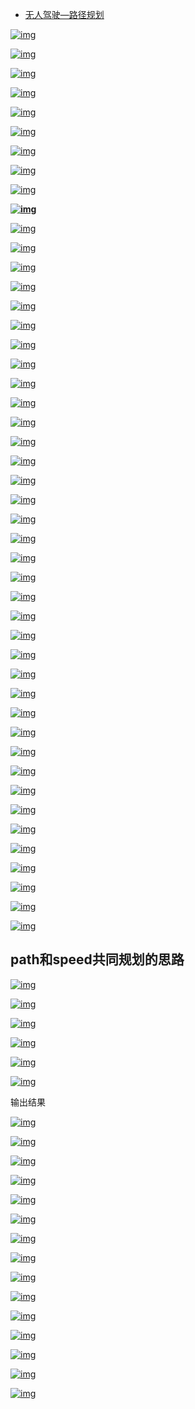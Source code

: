 - [无人驾驶—路径规划](https://www.cnblogs.com/zhjblogs/p/14728386.html)

[![img](https://img2020.cnblogs.com/blog/1959382/202105/1959382-20210503220207423-1345592080.png)](https://img2020.cnblogs.com/blog/1959382/202105/1959382-20210503220207423-1345592080.png)

[![img](https://img2020.cnblogs.com/blog/1959382/202105/1959382-20210503220513655-1647117585.png)](https://img2020.cnblogs.com/blog/1959382/202105/1959382-20210503220513655-1647117585.png)

[![img](https://img2020.cnblogs.com/blog/1959382/202105/1959382-20210503220709745-394803276.png)](https://img2020.cnblogs.com/blog/1959382/202105/1959382-20210503220709745-394803276.png)

[![img](https://img2020.cnblogs.com/blog/1959382/202105/1959382-20210503220840562-433752551.png)](https://img2020.cnblogs.com/blog/1959382/202105/1959382-20210503220840562-433752551.png)

[![img](https://img2020.cnblogs.com/blog/1959382/202105/1959382-20210503221040924-1869330201.png)](https://img2020.cnblogs.com/blog/1959382/202105/1959382-20210503221040924-1869330201.png)

[![img](https://img2020.cnblogs.com/blog/1959382/202105/1959382-20210504091946438-2121038463.png)](https://img2020.cnblogs.com/blog/1959382/202105/1959382-20210504091946438-2121038463.png)

[![img](https://img2020.cnblogs.com/blog/1959382/202105/1959382-20210504092231990-985799433.png)](https://img2020.cnblogs.com/blog/1959382/202105/1959382-20210504092231990-985799433.png)

[![img](https://img2020.cnblogs.com/blog/1959382/202105/1959382-20210504092540485-703022483.png)](https://img2020.cnblogs.com/blog/1959382/202105/1959382-20210504092540485-703022483.png)

[![img](https://img2020.cnblogs.com/blog/1959382/202105/1959382-20210504093624226-557896651.png)](https://img2020.cnblogs.com/blog/1959382/202105/1959382-20210504093624226-557896651.png)

**[![img](https://img2020.cnblogs.com/blog/1959382/202105/1959382-20210504093641935-196361751.png)](https://img2020.cnblogs.com/blog/1959382/202105/1959382-20210504093641935-196361751.png)**

[![img](https://img2020.cnblogs.com/blog/1959382/202105/1959382-20210504094638080-1874021839.png)](https://img2020.cnblogs.com/blog/1959382/202105/1959382-20210504094638080-1874021839.png)

[![img](https://img2020.cnblogs.com/blog/1959382/202105/1959382-20210504094658166-1161008204.png)](https://img2020.cnblogs.com/blog/1959382/202105/1959382-20210504094658166-1161008204.png)

 

[![img](https://img2020.cnblogs.com/blog/1959382/202105/1959382-20210504094714619-993155000.png)](https://img2020.cnblogs.com/blog/1959382/202105/1959382-20210504094714619-993155000.png)

[![img](https://img2020.cnblogs.com/blog/1959382/202105/1959382-20210504095124067-1045901540.png)](https://img2020.cnblogs.com/blog/1959382/202105/1959382-20210504095124067-1045901540.png)

[![img](https://img2020.cnblogs.com/blog/1959382/202105/1959382-20210504095143319-118793151.png)](https://img2020.cnblogs.com/blog/1959382/202105/1959382-20210504095143319-118793151.png)

[![img](https://img2020.cnblogs.com/blog/1959382/202105/1959382-20210504095641164-1695694181.png)](https://img2020.cnblogs.com/blog/1959382/202105/1959382-20210504095641164-1695694181.png)

[![img](https://img2020.cnblogs.com/blog/1959382/202105/1959382-20210504100419154-1080679582.png)](https://img2020.cnblogs.com/blog/1959382/202105/1959382-20210504100419154-1080679582.png)

[![img](https://img2020.cnblogs.com/blog/1959382/202105/1959382-20210504100729125-1460817328.png)](https://img2020.cnblogs.com/blog/1959382/202105/1959382-20210504100729125-1460817328.png)

[![img](https://img2020.cnblogs.com/blog/1959382/202105/1959382-20210504100831245-497481045.png)](https://img2020.cnblogs.com/blog/1959382/202105/1959382-20210504100831245-497481045.png)

[![img](https://img2020.cnblogs.com/blog/1959382/202105/1959382-20210504101245650-1599235543.png)](https://img2020.cnblogs.com/blog/1959382/202105/1959382-20210504101245650-1599235543.png)

[![img](https://img2020.cnblogs.com/blog/1959382/202105/1959382-20210504101929673-1668399187.png)](https://img2020.cnblogs.com/blog/1959382/202105/1959382-20210504101929673-1668399187.png)

[![img](https://img2020.cnblogs.com/blog/1959382/202105/1959382-20210504102151124-1024214325.png)](https://img2020.cnblogs.com/blog/1959382/202105/1959382-20210504102151124-1024214325.png)

[![img](https://img2020.cnblogs.com/blog/1959382/202105/1959382-20210504102516906-101698298.png)](https://img2020.cnblogs.com/blog/1959382/202105/1959382-20210504102516906-101698298.png)

[![img](https://img2020.cnblogs.com/blog/1959382/202105/1959382-20210504102956140-140181452.png)](https://img2020.cnblogs.com/blog/1959382/202105/1959382-20210504102956140-140181452.png)

[![img](https://img2020.cnblogs.com/blog/1959382/202105/1959382-20210504103110472-1587684877.png)](https://img2020.cnblogs.com/blog/1959382/202105/1959382-20210504103110472-1587684877.png)

[![img](https://img2020.cnblogs.com/blog/1959382/202105/1959382-20210504105013007-1878094470.png)](https://img2020.cnblogs.com/blog/1959382/202105/1959382-20210504105013007-1878094470.png)

[![img](https://img2020.cnblogs.com/blog/1959382/202105/1959382-20210504105042658-1987601886.png)](https://img2020.cnblogs.com/blog/1959382/202105/1959382-20210504105042658-1987601886.png)

[![img](https://img2020.cnblogs.com/blog/1959382/202105/1959382-20210504105413318-2002074981.png)](https://img2020.cnblogs.com/blog/1959382/202105/1959382-20210504105413318-2002074981.png)

[![img](https://img2020.cnblogs.com/blog/1959382/202105/1959382-20210504105718257-1767332325.png)](https://img2020.cnblogs.com/blog/1959382/202105/1959382-20210504105718257-1767332325.png)

[![img](https://img2020.cnblogs.com/blog/1959382/202105/1959382-20210504105815138-1659265704.png)](https://img2020.cnblogs.com/blog/1959382/202105/1959382-20210504105815138-1659265704.png)

[![img](https://img2020.cnblogs.com/blog/1959382/202105/1959382-20210504110101264-829457870.png)](https://img2020.cnblogs.com/blog/1959382/202105/1959382-20210504110101264-829457870.png)

[![img](https://img2020.cnblogs.com/blog/1959382/202105/1959382-20210504110328797-2032861949.png)](https://img2020.cnblogs.com/blog/1959382/202105/1959382-20210504110328797-2032861949.png)

[![img](https://img2020.cnblogs.com/blog/1959382/202105/1959382-20210504110355564-1459026555.png)](https://img2020.cnblogs.com/blog/1959382/202105/1959382-20210504110355564-1459026555.png)

[![img](https://img2020.cnblogs.com/blog/1959382/202105/1959382-20210504110519973-454304596.png)](https://img2020.cnblogs.com/blog/1959382/202105/1959382-20210504110519973-454304596.png)

[![img](https://img2020.cnblogs.com/blog/1959382/202105/1959382-20210504110643672-1722319336.png)](https://img2020.cnblogs.com/blog/1959382/202105/1959382-20210504110643672-1722319336.png)

[![img](https://img2020.cnblogs.com/blog/1959382/202105/1959382-20210504110842343-1971115137.png)](https://img2020.cnblogs.com/blog/1959382/202105/1959382-20210504110842343-1971115137.png)

[![img](https://img2020.cnblogs.com/blog/1959382/202105/1959382-20210504111220812-1090996497.png)](https://img2020.cnblogs.com/blog/1959382/202105/1959382-20210504111220812-1090996497.png)

[![img](https://img2020.cnblogs.com/blog/1959382/202105/1959382-20210504111416229-2135004885.png)](https://img2020.cnblogs.com/blog/1959382/202105/1959382-20210504111416229-2135004885.png)

[![img](https://img2020.cnblogs.com/blog/1959382/202105/1959382-20210504112036418-1535577642.png)](https://img2020.cnblogs.com/blog/1959382/202105/1959382-20210504112036418-1535577642.png)

[![img](https://img2020.cnblogs.com/blog/1959382/202105/1959382-20210504112122831-697664099.png)](https://img2020.cnblogs.com/blog/1959382/202105/1959382-20210504112122831-697664099.png)

[![img](https://img2020.cnblogs.com/blog/1959382/202105/1959382-20210504112532444-1926918675.png)](https://img2020.cnblogs.com/blog/1959382/202105/1959382-20210504112532444-1926918675.png)

[![img](https://img2020.cnblogs.com/blog/1959382/202105/1959382-20210504112602180-2138098571.png)](https://img2020.cnblogs.com/blog/1959382/202105/1959382-20210504112602180-2138098571.png)

[![img](https://img2020.cnblogs.com/blog/1959382/202105/1959382-20210504113126186-1582676290.png)](https://img2020.cnblogs.com/blog/1959382/202105/1959382-20210504113126186-1582676290.png)

[![img](https://img2020.cnblogs.com/blog/1959382/202105/1959382-20210504113235844-230574860.png)](https://img2020.cnblogs.com/blog/1959382/202105/1959382-20210504113235844-230574860.png)

[![img](https://img2020.cnblogs.com/blog/1959382/202105/1959382-20210504113347696-1606758368.png)](https://img2020.cnblogs.com/blog/1959382/202105/1959382-20210504113347696-1606758368.png)

[![img](https://img2020.cnblogs.com/blog/1959382/202105/1959382-20210504113425623-1091808694.png)](https://img2020.cnblogs.com/blog/1959382/202105/1959382-20210504113425623-1091808694.png)

[![img](https://img2020.cnblogs.com/blog/1959382/202105/1959382-20210504113510559-341781276.png)](https://img2020.cnblogs.com/blog/1959382/202105/1959382-20210504113510559-341781276.png)

 

 

##  path和speed共同规划的思路

[![img](https://img2020.cnblogs.com/blog/1959382/202105/1959382-20210504131914928-1657275731.png)](https://img2020.cnblogs.com/blog/1959382/202105/1959382-20210504131914928-1657275731.png)

[![img](https://img2020.cnblogs.com/blog/1959382/202105/1959382-20210504131957804-605881907.png)](https://img2020.cnblogs.com/blog/1959382/202105/1959382-20210504131957804-605881907.png)

[![img](https://img2020.cnblogs.com/blog/1959382/202105/1959382-20210504132041285-426649813.png)](https://img2020.cnblogs.com/blog/1959382/202105/1959382-20210504132041285-426649813.png)

[![img](https://img2020.cnblogs.com/blog/1959382/202105/1959382-20210504132108020-1523655852.png)](https://img2020.cnblogs.com/blog/1959382/202105/1959382-20210504132108020-1523655852.png)

[![img](https://img2020.cnblogs.com/blog/1959382/202105/1959382-20210504132155344-1930394117.png)](https://img2020.cnblogs.com/blog/1959382/202105/1959382-20210504132155344-1930394117.png)

[![img](https://img2020.cnblogs.com/blog/1959382/202105/1959382-20210504132223958-228382573.png)](https://img2020.cnblogs.com/blog/1959382/202105/1959382-20210504132223958-228382573.png)

 

 输出结果

[![img](https://img2020.cnblogs.com/blog/1959382/202105/1959382-20210504132313646-1630328352.png)](https://img2020.cnblogs.com/blog/1959382/202105/1959382-20210504132313646-1630328352.png)

[![img](https://img2020.cnblogs.com/blog/1959382/202105/1959382-20210504132618231-424562245.png)](https://img2020.cnblogs.com/blog/1959382/202105/1959382-20210504132618231-424562245.png)

[![img](https://img2020.cnblogs.com/blog/1959382/202105/1959382-20210504132653491-1593053328.png)](https://img2020.cnblogs.com/blog/1959382/202105/1959382-20210504132653491-1593053328.png)

[![img](https://img2020.cnblogs.com/blog/1959382/202105/1959382-20210504132801634-1788709383.png)](https://img2020.cnblogs.com/blog/1959382/202105/1959382-20210504132801634-1788709383.png)

[![img](https://img2020.cnblogs.com/blog/1959382/202105/1959382-20210504133725035-89208009.png)](https://img2020.cnblogs.com/blog/1959382/202105/1959382-20210504133725035-89208009.png)

[![img](https://img2020.cnblogs.com/blog/1959382/202105/1959382-20210504133748253-1944618024.png)](https://img2020.cnblogs.com/blog/1959382/202105/1959382-20210504133748253-1944618024.png)

[![img](https://img2020.cnblogs.com/blog/1959382/202105/1959382-20210504133929477-1419393252.png)](https://img2020.cnblogs.com/blog/1959382/202105/1959382-20210504133929477-1419393252.png)

[![img](https://img2020.cnblogs.com/blog/1959382/202105/1959382-20210504134149728-671457731.png)](https://img2020.cnblogs.com/blog/1959382/202105/1959382-20210504134149728-671457731.png)

[![img](https://img2020.cnblogs.com/blog/1959382/202105/1959382-20210504134213501-481023587.png)](https://img2020.cnblogs.com/blog/1959382/202105/1959382-20210504134213501-481023587.png)

[![img](https://img2020.cnblogs.com/blog/1959382/202105/1959382-20210504134316084-2020949033.png)](https://img2020.cnblogs.com/blog/1959382/202105/1959382-20210504134316084-2020949033.png)

[![img](https://img2020.cnblogs.com/blog/1959382/202105/1959382-20210504134401346-1686790799.png)](https://img2020.cnblogs.com/blog/1959382/202105/1959382-20210504134401346-1686790799.png)

[![img](https://img2020.cnblogs.com/blog/1959382/202105/1959382-20210504134536636-1372097082.png)](https://img2020.cnblogs.com/blog/1959382/202105/1959382-20210504134536636-1372097082.png)

[![img](https://img2020.cnblogs.com/blog/1959382/202105/1959382-20210504134706901-852996608.png)](https://img2020.cnblogs.com/blog/1959382/202105/1959382-20210504134706901-852996608.png)

[![img](https://img2020.cnblogs.com/blog/1959382/202105/1959382-20210504135111806-1480952000.png)](https://img2020.cnblogs.com/blog/1959382/202105/1959382-20210504135111806-1480952000.png)

[![img](https://img2020.cnblogs.com/blog/1959382/202105/1959382-20210504135153320-1760492727.png)](https://img2020.cnblogs.com/blog/1959382/202105/1959382-20210504135153320-1760492727.png)

 